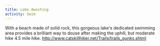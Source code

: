 ```yaml
---
title: Lake Awosting
activity: Swim
---
```

<p>With a beach made of solid rock, this gorgeous lake's dedicated swimming area provides a brilliant way to douse after making the uphill, but moderate hike 4.5 mile hike. <a href="http://www.catskillhiker.net/Trails/trails_gunks.shtml">http://www.catskillhiker.net/Trails/trails_gunks.shtml</a></p>